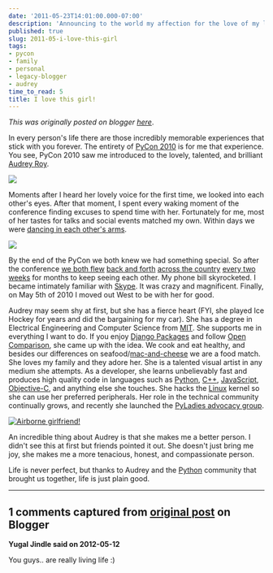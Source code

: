 ```yaml
---
date: '2011-05-23T14:01:00.000-07:00'
description: 'Announcing to the world my affection for the love of my life.'
published: true
slug: 2011-05-i-love-this-girl
tags:
- pycon
- family
- personal
- legacy-blogger
- audrey
time_to_read: 5
title: I love this girl!
---
```


*This was originally posted on blogger [here](https://pydanny.blogspot.com/2011/05/i-love-this-girl.html)*.

In every person's life there are those incredibly memorable experiences that stick with you forever. The entirety of [PyCon 2010](https://us.pycon.org/2010/about/) is for me that experience. You see, PyCon 2010 saw me introduced to the lovely, talented, and brilliant [Audrey Roy](https://twitter.com/audreyfeldroy).

[![](https://f004.backblazeb2.com/file/daniel-feldroy-com/public/images/4389161092_68117e55fa_o.jpg)](https://f004.backblazeb2.com/file/daniel-feldroy-com/public/images/4389161092_68117e55fa_o.jpg)

Moments after I heard her lovely voice for the first time, we looked into each other's eyes. After that moment, I spent every waking moment of the conference finding excuses to spend time with her. Fortunately for me, most of her tastes for talks and social events matched my own. Within days we were [dancing in each other's arms](https://www.flickr.com/photos/pydanny/4404666820/).

[![](https://f004.backblazeb2.com/file/daniel-feldroy-com/public/images/4374285165_763b0dec15_o.jpg)](https://f004.backblazeb2.com/file/daniel-feldroy-com/public/images/4374285165_763b0dec15_o.jpg)


By the end of the PyCon we both knew we had something special. So after the conference [we both flew](https://www.flickr.com/photos/pydanny/sets/72157623798861723/) [back and forth](https://www.flickr.com/photos/pydanny/sets/72157623641835532/) [across the country](https://www.flickr.com/photos/pydanny/sets/72157623923236848/) [every two weeks](https://www.flickr.com/photos/pydanny/sets/72157623929276286/) for months to keep seeing each other. My phone bill skyrocketed. I became intimately familiar with [Skype](https://en.wikipedia.org/wiki/Skype). It was crazy and magnificent. Finally, on May 5th of 2010 I moved out West to be with her for good.

Audrey may seem shy at first, but she has a fierce heart (FYI, she played Ice Hockey for years and did the bargaining for my car). She has a degree in Electrical Engineering and Computer Science from [MIT](https://en.wikipedia.org/wiki/MIT). She supports me in everything I want to do. If you enjoy [Django Packages](https://djangopackages.com/) and follow [Open Comparison](https://github.com/opencomparison/opencomparison), she came up with the idea. We cook and eat healthy, and besides our differences on seafood/[mac-and-cheese](/posts/2010-06-i-hate-mac-cheese) we are a food match. She loves my family and they adore her. She is a talented visual artist in any medium she attempts. As a developer, she learns unbelievably fast and produces high quality code in languages such as [Python](https://python.org/), [C++](https://en.wikipedia.org/wiki/C++), [JavaScript](https://en.wikipedia.org/wiki/JavaScript), [Objective-C](https://en.wikipedia.org/wiki/Objective-C), and anything else she touches. She hacks the [Linux](https://en.wikipedia.org/wiki/Linux) kernel so she can use her preferred peripherals. Her role in the technical community continually grows, and recently she launched the [PyLadies advocacy group](https://pyladies.com/).


[![Airborne girlfriend!](https://f004.backblazeb2.com/file/daniel-feldroy-com/public/images/5670147589_e3a1328642_o.jpg)](https://f004.backblazeb2.com/file/daniel-feldroy-com/public/images/5670147589_e3a1328642_o.jpg)

An incredible thing about Audrey is that she makes me a better person. I didn't see this at first but friends pointed it out. She doesn't just bring me joy, she makes me a more tenacious, honest, and compassionate person.

Life is never perfect, but thanks to Audrey and the [Python](https://python.org/) community that brought us together, life is just plain good.

---

## 1 comments captured from [original post](https://pydanny.blogspot.com/2011/05/i-love-this-girl.html) on Blogger

**Yugal Jindle said on 2012-05-12**

You guys.. are really living life :)

